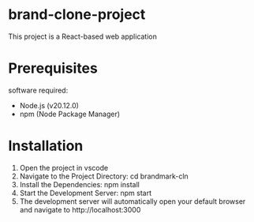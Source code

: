 # brand-clone-project

This project is a React-based web application

# Prerequisites
software required:
- Node.js (v20.12.0)
- npm (Node Package Manager)

# Installation
1. Open the project in vscode
2. Navigate to the Project Directory: cd brandmark-cln
3. Install the Dependencies: npm install
4. Start the Development Server: npm start
5. The development server will automatically open your default browser and navigate to http://localhost:3000

